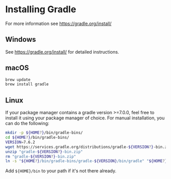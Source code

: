 # Installing Gradle

For more information see https://gradle.org/install/

## Windows

See https://gradle.org/install/ for detailed instructions.

## macOS

```bash
brew update
brew install gradle
```

## Linux

If your package manager contains a gradle version >=7.0.0, feel free to install it using your package manager of choice. For manual installation, you can do the following:

```bash
mkdir -p ${HOME?}/bin/gradle-bins/
cd ${HOME?}/bin/gradle-bins/
VERSION=7.6.2
wget https://services.gradle.org/distributions/gradle-${VERSION?}-bin.zip
unzip "gradle-${VERSION?}-bin.zip"
rm "gradle-${VERSION?}-bin.zip"
ln -s "${HOME?}/bin/gradle-bins/gradle-${VERSION}/bin/gradle" "${HOME?}/bin/gradle"
```

Add ```${HOME}/bin``` to your path if it's not there already.
